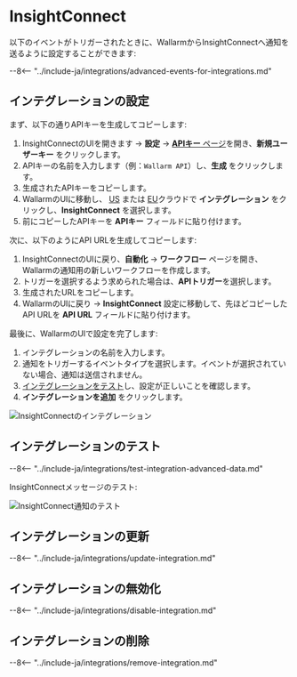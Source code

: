 # InsightConnect

以下のイベントがトリガーされたときに、WallarmからInsightConnectへ通知を送るように設定することができます:

--8<-- "../include-ja/integrations/advanced-events-for-integrations.md"

## インテグレーションの設定

まず、以下の通りAPIキーを生成してコピーします:

1. InsightConnectのUIを開きます → **設定** → [**APIキー** ページ](https://insight.rapid7.com/platform#/apiKeyManagement)を開き、**新規ユーザーキー** をクリックします。
2. APIキーの名前を入力します（例：`Wallarm API`）し、**生成** をクリックします。
3. 生成されたAPIキーをコピーします。
4. WallarmのUIに移動し、 [US](https://us1.my.wallarm.com/integrations/) または [EU](https://my.wallarm.com/integrations/)クラウドで **インテグレーション** をクリックし、**InsightConnect** を選択します。
5. 前にコピーしたAPIキーを **APIキー** フィールドに貼り付けます。

次に、以下のようにAPI URLを生成してコピーします:

1. InsightConnectのUIに戻り、**自動化** → **ワークフロー** ページを開き、Wallarmの通知用の新しいワークフローを作成します。
2. トリガーを選択するよう求められた場合は、**APIトリガー**を選択します。
3. 生成されたURLをコピーします。
4. WallarmのUIに戻り → **InsightConnect** 設定に移動して、先ほどコピーしたAPI URLを **API URL** フィールドに貼り付けます。

最後に、WallarmのUIで設定を完了します:

1. インテグレーションの名前を入力します。
2. 通知をトリガーするイベントタイプを選択します。イベントが選択されていない場合、通知は送信されません。
3. [インテグレーションをテスト](#テスト-インテグレーション)し、設定が正しいことを確認します。
4. **インテグレーションを追加** をクリックします。

![InsightConnectのインテグレーション](../../../images/user-guides/settings/integrations/add-insightconnect-integration.png)

## インテグレーションのテスト

--8<-- "../include-ja/integrations/test-integration-advanced-data.md"

InsightConnectメッセージのテスト:

![InsightConnect通知のテスト](../../../images/user-guides/settings/integrations/test-insightconnect-scope-changed.png)

## インテグレーションの更新

--8<-- "../include-ja/integrations/update-integration.md"

## インテグレーションの無効化

--8<-- "../include-ja/integrations/disable-integration.md"

## インテグレーションの削除

--8<-- "../include-ja/integrations/remove-integration.md"